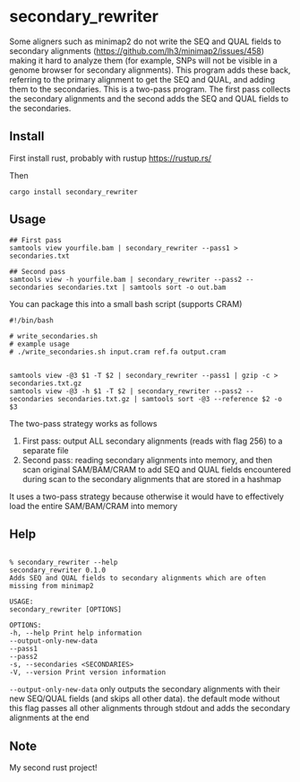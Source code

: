 # secondary_rewriter

Some aligners such as minimap2 do not write the SEQ and QUAL fields to
secondary alignments (https://github.com/lh3/minimap2/issues/458) making it
hard to analyze them (for example, SNPs will not be visible in a genome browser
for secondary alignments). This program adds these back, referring to the
primary alignment to get the SEQ and QUAL, and adding them to the secondaries.
This is a two-pass program. The first pass collects the secondary alignments
and the second adds the SEQ and QUAL fields to the secondaries.

## Install

First install rust, probably with rustup https://rustup.rs/

Then

```
cargo install secondary_rewriter
```

## Usage

```
## First pass
samtools view yourfile.bam | secondary_rewriter --pass1 > secondaries.txt

## Second pass
samtools view -h yourfile.bam | secondary_rewriter --pass2 --secondaries secondaries.txt | samtools sort -o out.bam

```

You can package this into a small bash script (supports CRAM)

```
#!/bin/bash

# write_secondaries.sh
# example usage
# ./write_secondaries.sh input.cram ref.fa output.cram


samtools view -@3 $1 -T $2 | secondary_rewriter --pass1 | gzip -c > secondaries.txt.gz
samtools view -@3 -h $1 -T $2 | secondary_rewriter --pass2 --secondaries secondaries.txt.gz | samtools sort -@3 --reference $2 -o $3
```

The two-pass strategy works as follows

1. First pass: output ALL secondary alignments (reads with flag 256) to a
   separate file
2. Second pass: reading secondary alignments into memory, and then scan
   original SAM/BAM/CRAM to add SEQ and QUAL fields encountered during scan to
   the secondary alignments that are stored in a hashmap

It uses a two-pass strategy because otherwise it would have to effectively load
the entire SAM/BAM/CRAM into memory

## Help

```

% secondary_rewriter --help
secondary_rewriter 0.1.0
Adds SEQ and QUAL fields to secondary alignments which are often missing from minimap2

USAGE:
secondary_rewriter [OPTIONS]

OPTIONS:
-h, --help Print help information
--output-only-new-data
--pass1
--pass2
-s, --secondaries <SECONDARIES>
-V, --version Print version information

```

`--output-only-new-data` only outputs the secondary alignments with their new
SEQ/QUAL fields (and skips all other data). the default mode without this flag
passes all other alignments through stdout and adds the secondary alignments at
the end

## Note

My second rust project!

```

```
